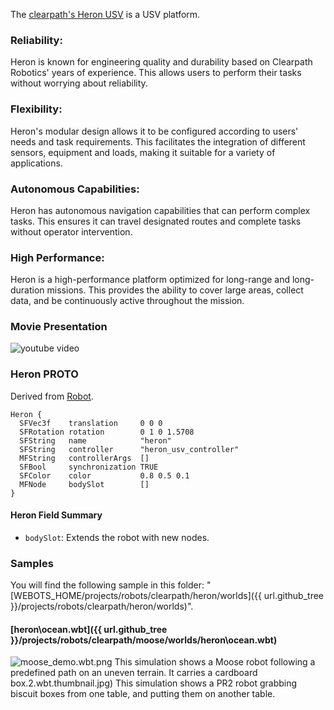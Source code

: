 The [clearpath's Heron USV](https://robots.ros.org/clearpath-heron-usv/) is a USV platform.

### Reliability: 
  Heron is known for engineering quality and durability based on Clearpath Robotics' years of experience. This allows users to perform their tasks without worrying about reliability.
### Flexibility: 
  Heron's modular design allows it to be configured according to users' needs and task requirements. This facilitates the integration of different sensors, equipment and loads, making it suitable for a variety of applications.
### Autonomous Capabilities: 
  Heron has autonomous navigation capabilities that can perform complex tasks. This ensures it can travel designated routes and complete tasks without operator intervention.
### High Performance: 
  Heron is a high-performance platform optimized for long-range and long-duration missions. This provides the ability to cover large areas, collect data, and be continuously active throughout the mission.

### Movie Presentation

![youtube video](https://www.youtube.com/watch?v=qWRyCnJWVuM)

### Heron PROTO

Derived from [Robot](https://cyberbotics.com/doc/reference/robot).

```
Heron {
  SFVec3f    translation     0 0 0
  SFRotation rotation        0 1 0 1.5708
  SFString   name            "heron"
  SFString   controller      "heron_usv_controller"
  MFString   controllerArgs  []
  SFBool     synchronization TRUE
  SFColor    color           0.8 0.5 0.1
  MFNode     bodySlot        []
}
```

#### Heron Field Summary

- `bodySlot`: Extends the robot with new nodes.

### Samples

You will find the following sample in this folder: "[WEBOTS\_HOME/projects/robots/clearpath/heron/worlds]({{ url.github_tree }}/projects/robots/clearpath/heron/worlds)".

#### [heron\ocean.wbt]({{ url.github_tree }}/projects/robots/clearpath/moose/worlds/heron\ocean.wbt)

![moose_demo.wbt.png](images/moose/moose_demo.wbt.thumbnail.jpg) This simulation shows a Moose robot following a predefined path on an uneven terrain. It carries a cardboard box.2.wbt.thumbnail.jpg) This simulation shows a PR2 robot grabbing biscuit boxes from one table, and putting them on another table.
